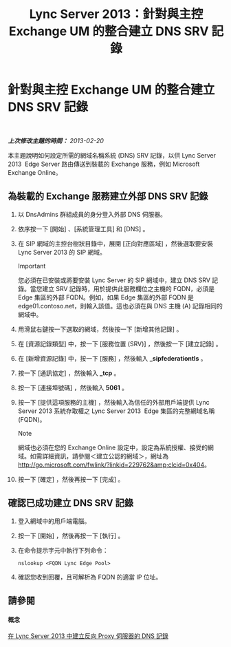 ﻿---
title: Lync Server 2013：針對與主控 Exchange UM 的整合建立 DNS SRV 記錄
TOCTitle: 針對與主控 Exchange UM 的整合建立 DNS SRV 記錄
ms:assetid: 8ea590ae-58ea-4ca5-9853-e0708b3ea760
ms:mtpsurl: https://technet.microsoft.com/zh-tw/library/Hh500728(v=OCS.15)
ms:contentKeyID: 49291622
ms.date: 08/10/2015
mtps_version: v=OCS.15
ms.translationtype: HT
---

# 針對與主控 Exchange UM 的整合建立 DNS SRV 記錄

 

_**上次修改主題的時間：** 2013-02-20_

本主題說明如何設定所需的網域名稱系統 (DNS) SRV 記錄，以供 Lync Server 2013  Edge Server 路由傳送到裝載的 Exchange 服務，例如 Microsoft Exchange Online。

## 為裝載的 Exchange 服務建立外部 DNS SRV 記錄

1.  以 DnsAdmins 群組成員的身分登入外部 DNS 伺服器。

2.  依序按一下 \[開始\] 、\[系統管理工具\] 和 \[DNS\] 。

3.  在 SIP 網域的主控台樹狀目錄中，展開 \[正向對應區域\] ，然後選取要安裝 Lync Server 2013 的 SIP 網域。
    
    > [!IMPORTANT]  
    > 您必須在已安裝或將要安裝 Lync Server 的 SIP 網域中，建立 DNS SRV 記錄。當您建立 SRV 記錄時，用於提供此服務欄位之主機的 FQDN，必須是 Edge 集區的外部 FQDN。例如，如果 Edge 集區的外部 FQDN 是 edge01.contoso.net，則輸入該值。這也必須在與 DNS 主機 (A) 記錄相同的網域中。
    


4.  用滑鼠右鍵按一下選取的網域，然後按一下 \[新增其他記錄\] 。

5.  在 \[資源記錄類型\] 中，按一下 \[服務位置 (SRV)\] ，然後按一下 \[建立記錄\] 。

6.  在 \[新增資源記錄\] 中，按一下 \[服務\] ，然後輸入 **\_sipfederationtls** 。

7.  按一下 \[通訊協定\] ，然後輸入 **\_tcp** 。

8.  按一下 \[連接埠號碼\] ，然後輸入 **5061** 。

9.  按一下 \[提供這項服務的主機\] ，然後輸入為信任的外部用戶端提供 Lync Server 2013 系統存取權之 Lync Server 2013  Edge 集區的完整網域名稱 (FQDN)。
    
    > [!NOTE]  
    > 網域也必須在您的 Exchange Online 設定中，設定為系統授權、接受的網域。如需詳細資訊，請參閱＜建立公認的網域＞，網址為 <a href="http://go.microsoft.com/fwlink/?linkid=229762%26clcid=0x404" class="uri">http://go.microsoft.com/fwlink/?linkid=229762&amp;clcid=0x404</a>。
    


10. 按一下 \[確定\] ，然後再按一下 \[完成\] 。

## 確認已成功建立 DNS SRV 記錄

1.  登入網域中的用戶端電腦。

2.  按一下 \[開始\] ，然後再按一下 \[執行\] 。

3.  在命令提示字元中執行下列命令：
    
        nslookup <FQDN Lync Edge Pool>

4.  確認您收到回覆，且可解析為 FQDN 的適當 IP 位址。

## 請參閱

#### 概念

[在 Lync Server 2013 中建立反向 Proxy 伺服器的 DNS 記錄](lync-server-2013-create-dns-records-for-reverse-proxy-servers.md)

